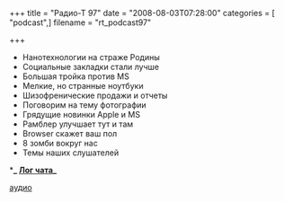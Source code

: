 +++
title = "Радио-Т 97"
date = "2008-08-03T07:28:00"
categories = [ "podcast",]
filename = "rt_podcast97"

+++

- Нанотехнологии на страже Родины
- Социальные закладки стали лучше
- Большая тройка против MS
- Мелкие, но странные ноутбуки
- Шизофренические продажи и отчеты
- Поговорим на тему фотографии
- Грядущие новинки Apple и MS
- Рамблер улучшает тут и там
- Browser скажет ваш пол
- 8 зомби вокруг нас
- Темы наших слушателей

***_ [Лог чата](http://chat.radio-t.com/logs/radio-t-97.html)_**

[аудио](http://cdn.radio-t.com/rt_podcast97.mp3)
<audio src="http://cdn.radio-t.com/rt_podcast97.mp3" preload="none"></audio>